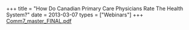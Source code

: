 +++
title = "How Do Canadian Primary Care Physicians Rate The Health System?"
date = 2013-03-07
types = ["Webinars"]
+++
[Comm7\_master\_FINAL.pdf](/files/Comm7_master_FINAL.pdf)
